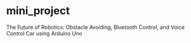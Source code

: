 # mini_project
The Future of Robotics: Obstacle Avoiding, Bluetooth Control, and Voice Control Car using Arduino Uno
